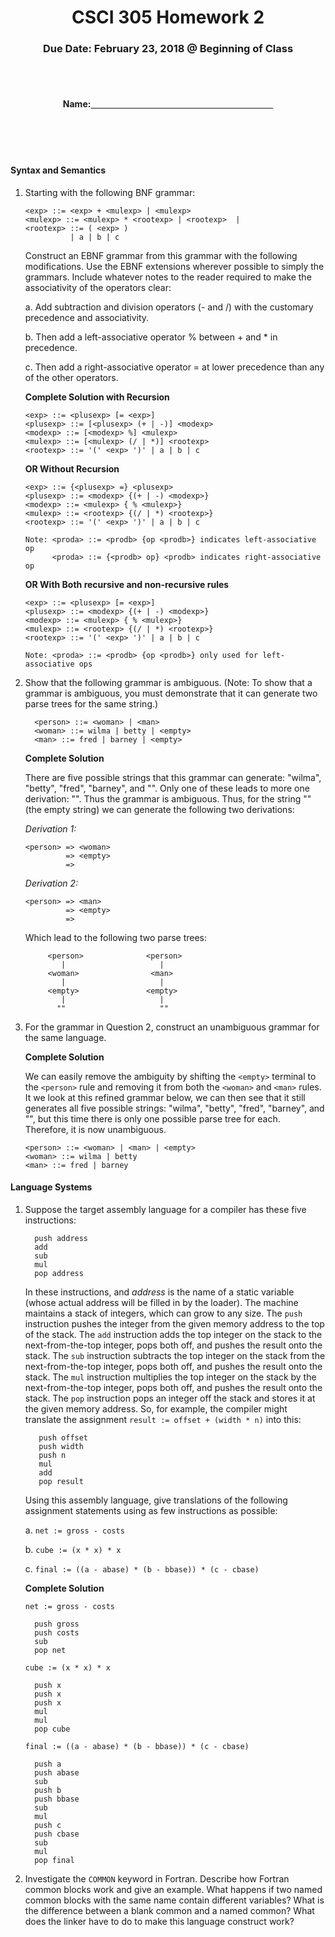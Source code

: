 <center>

<h1>CSCI 305 Homework 2</h1>

<h3>Due Date: February 23, 2018 @ Beginning of Class</h3>
<br />
<br />

<h4>Name:<u>&nbsp;&nbsp;&nbsp;&nbsp;&nbsp;&nbsp;&nbsp;&nbsp;&nbsp;&nbsp;
&nbsp;&nbsp;&nbsp;&nbsp;&nbsp;&nbsp;&nbsp;&nbsp;&nbsp;&nbsp;&nbsp;&nbsp;
&nbsp;&nbsp;&nbsp;&nbsp;&nbsp;&nbsp;&nbsp;&nbsp;&nbsp;&nbsp;&nbsp;&nbsp;
&nbsp;&nbsp;&nbsp;&nbsp;&nbsp;&nbsp;&nbsp;&nbsp;&nbsp;&nbsp;&nbsp;&nbsp;
&nbsp;&nbsp;&nbsp;&nbsp;&nbsp;&nbsp;&nbsp;&nbsp;&nbsp;&nbsp;&nbsp;&nbsp;
&nbsp;&nbsp;&nbsp;&nbsp;&nbsp;&nbsp;&nbsp;&nbsp;&nbsp;&nbsp;&nbsp;&nbsp;
&nbsp;&nbsp;&nbsp;&nbsp;&nbsp;&nbsp;&nbsp;&nbsp;&nbsp;&nbsp;&nbsp;&nbsp;</u></h4>

</center>
<br />
<br />
<br />

#### Syntax and Semantics
1. Starting with the following BNF grammar:
   ```
   <exp> ::= <exp> + <mulexp> | <mulexp>
   <mulexp> ::= <mulexp> * <rootexp> | <rootexp>  |
   <rootexp> ::= ( <exp> )
             | a | b | c
   ```

   Construct an EBNF grammar from this grammar with the following modifications. Use the EBNF extensions wherever possible to simply the grammars. Include whatever notes to the reader required to make the associativity of the operators clear:

   a. Add subtraction and division operators (- and /) with the customary precedence and associativity.

   b. Then add a left-associative operator % between + and * in precedence.

   c. Then add a right-associative operator = at lower precedence than any of the other operators.

   **Complete Solution with Recursion**
   ```
   <exp> ::= <plusexp> [= <exp>]
   <plusexp> ::= [<plusexp> (+ | -)] <modexp>
   <modexp> ::= [<modexp> %] <mulexp>
   <mulexp> ::= [<mulexp> (/ | *)] <rootexp>
   <rootexp> ::= '(' <exp> ')' | a | b | c
   ```

   **OR Without Recursion**

   ```
   <exp> ::= {<plusexp> =} <plusexp>
   <plusexp> ::= <modexp> {(+ | -) <modexp>}
   <modexp> ::= <mulexp> { % <mulexp>}
   <mulexp> ::= <rootexp> {(/ | *) <rootexp>}
   <rootexp> ::= '(' <exp> ')' | a | b | c

   Note: <proda> ::= <prodb> {op <prodb>} indicates left-associative op
         <proda> ::= {<prodb> op} <prodb> indicates right-associative op
   ```

   **OR With Both recursive and non-recursive rules**

   ```
   <exp> ::= <plusexp> [= <exp>]
   <plusexp> ::= <modexp> {(+ | -) <modexp>}
   <modexp> ::= <mulexp> { % <mulexp>}
   <mulexp> ::= <rootexp> {(/ | *) <rootexp>}
   <rootexp> ::= '(' <exp> ')' | a | b | c

   Note: <proda> ::= <prodb> {op <prodb>} only used for left-associative ops
   ```

2. Show that the following grammar is ambiguous. (Note: To show that a grammar is ambiguous, you must demonstrate that it can generate two parse trees for the same string.)

   ```
     <person> ::= <woman> | <man>
     <woman> ::= wilma | betty | <empty>
     <man> ::= fred | barney | <empty>
   ```

   **Complete Solution**

   There are five possible strings that this grammar can generate: "wilma", "betty", "fred", "barney", and "". Only one of these leads to more one derivation: "". Thus the grammar is ambiguous. Thus, for the string "" (the empty string) we can generate the following two derivations:

   *Derivation 1:*
   ```
   <person> => <woman>
            => <empty>
            =>
   ```

   *Derivation 2:*
   ```
   <person> => <man>
            => <empty>
            =>
   ```

   Which lead to the following two parse trees:

   ```
        <person>              <person>
           |                     |
        <woman>                <man>
           |                     |
        <empty>               <empty>
           |                     |
          ""                     ""
   ```

3. For the grammar in Question 2, construct an unambiguous grammar for the same language.

   **Complete Solution**

   We can easily remove the ambiguity by shifting the `<empty>` terminal to the `<person>` rule and removing it from both the `<woman>` and `<man>` rules. It we look at this refined grammar below, we can then see that it still generates all five possible strings: "wilma", "betty", "fred", "barney", and "", but this time there is only one possible parse tree for each. Therefore, it is now unambiguous.
   ```
   <person> ::= <woman> | <man> | <empty>
   <woman> ::= wilma | betty
   <man> ::= fred | barney
   ```

#### Language Systems
1. Suppose the target assembly language for a compiler has these five instructions:

   ```
     push address
     add
     sub
     mul
     pop address
   ```

   In these instructions, and *address* is the name of a static variable (whose actual address will be filled in by the loader). The machine maintains a stack of integers, which can grow to any size. The `push` instruction pushes the integer from the given memory address to the top of the stack. The `add` instruction adds the top integer on the stack to the next-from-the-top integer, pops both off, and pushes the result onto the stack. The `sub` instruction subtracts the top integer on the stack from the next-from-the-top integer, pops both off, and pushes the result onto the stack. The `mul` instruction multiplies the top integer on the stack by the next-from-the-top integer, pops both off, and pushes the result onto the stack. The `pop` instruction pops an integer off the stack and stores it at the given memory address. So, for example, the compiler might translate the assignment `result := offset + (width * n)` into this:

   ```
      push offset
      push width
      push n
      mul
      add
      pop result
   ```

   Using this assembly language, give translations of the following assignment statements using as few instructions as possible:

   a. `net := gross - costs`

   b. `cube := (x * x) * x`

   c. `final := ((a - abase) * (b - bbase)) * (c - cbase)`


   **Complete Solution**

   `net := gross - costs`
   ```
     push gross
     push costs
     sub
     pop net
   ```

   `cube := (x * x) * x`
   ```
     push x
     push x
     push x
     mul
     mul
     pop cube
   ```

   `final := ((a - abase) * (b - bbase)) * (c - cbase)`
   ```
     push a
     push abase
     sub
     push b
     push bbase
     sub
     mul
     push c
     push cbase
     sub
     mul
     pop final
   ```

2. Investigate the `COMMON` keyword in Fortran. Describe how Fortran common blocks work and give an example. What happens if two named common blocks with the same name contain different variables? What is the difference between a blank common and a named common? What does the linker have to do to make this language construct work?
